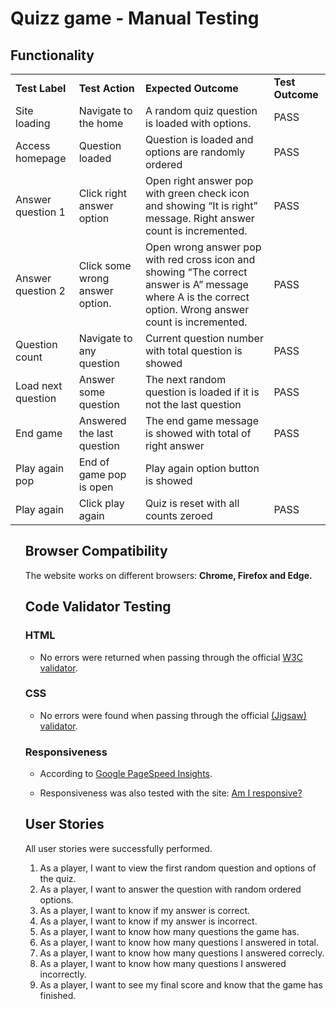 # Quizz game - Manual Testing

## Functionality

<table>
  <tr>
   <td>
<strong>Test Label</strong>
</li>
</ol>
   </td>
   <td><strong>Test Action</strong>
   </td>
   <td colspan="2" ><strong>Expected Outcome</strong>
   </td>
   <td><strong>Test Outcome </strong>
   </td>
  </tr>
  <tr>
   <td>Site loading
   </td>
   <td>Navigate to the home
   </td>
   <td colspan="2" >A random quiz question is loaded with options.
   </td>
   <td>PASS
   </td>
  </tr>
  <tr>
   <td>Access homepage
   </td>
   <td>Question loaded
   </td>
   <td colspan="2" >Question is loaded and options are randomly ordered 
   </td>
   <td>PASS
   </td>
  </tr>
  <tr>
   <td>Answer question 1
   </td>
   <td>Click right answer option
   </td>
   <td colspan="2" >Open right answer pop with green check icon and showing “It is right” message. Right answer count is incremented.
   </td>
   <td>PASS
   </td>
  </tr>
  <tr>
   <td>Answer question 2
   </td>
   <td>Click some wrong answer option.
   </td>
   <td colspan="2" >Open wrong answer pop with red cross icon and showing “The correct answer is A” message where A is the correct option. Wrong answer count is incremented.
   </td>
   <td>PASS
   </td>
  </tr>
  <tr>
   <td>Question count
   </td>
   <td>Navigate to any question
   </td>
   <td colspan="2" >Current question number with total question is showed
   </td>
   <td>PASS
   </td>
  </tr>
  <tr>
   <td>Load next question
   </td>
   <td>Answer some question
   </td>
   <td colspan="2" >The next random question is loaded if it is not the last question
   </td>
   <td>PASS
   </td>
  </tr>
  <tr>
   <td>End game
   </td>
   <td>Answered the last question
   </td>
   <td colspan="2" >The end game message is showed with total of right answer
   </td>
   <td>PASS
   </td>
  </tr>
  <tr>
   <td>Play again pop
   </td>
   <td>End of game pop is open
   </td>
   <td colspan="2" >Play again option button is showed
   </td>
  <tr>
   <td>Play again
   </td>
   <td>Click play again
   </td>
   <td colspan="2" >Quiz is reset with all counts zeroed
   </td>
   <td>PASS
   </td>
  </tr>
</table>
<ol>

## Browser Compatibility

The website works on different browsers: <strong>Chrome, Firefox and Edge.</strong>

## Code Validator Testing

### HTML 
 
- No errors were returned when passing through the official <a href="https://validator.w3.org/nu/?doc=https%3A%2F%2Fomurilolima.github.io%2Ftquizz-game%2Findex.html">W3C validator</a>.

### CSS 

- No errors were found when passing through the official <a href="https://jigsaw.w3.org/css-validator/validator?uri=https%3A%2F%2Fomurilolima.github.io%2Fquizz-game%2F&profile=css3svg&usermedium=all&warning=1&vextwarning=&lang=en">(Jigsaw) validator</a>.<br>

### Responsiveness

- According to [Google PageSpeed Insights](https://pagespeed.web.dev/report?url=https%3A%2F%2Fomurilolima.github.io%2Fquizz-game%2F&form_factor=desktop).

- Responsiveness was also tested with the site: <a href="https://ui.dev/amiresponsive?url=https://omurilolima.github.io/quizz-game/">Am I responsive?</a>

## User Stories 

All user stories were successfully performed.

1. As a player, I want to view the first random question and options of the quiz.
2. As a player, I want to answer the question with random ordered options.
3. As a player, I want to know if my answer is correct.
4. As a player, I want to know if my answer is incorrect.
5. As a player, I want to know how many questions the game has.
6. As a player, I want to know how many questions I answered in total.
7. As a player, I want to know how many questions I answered correcly.
8. As a player, I want to know how many questions I answered incorrectly.
9. As a player, I want to see my final score and know that the game has finished.

